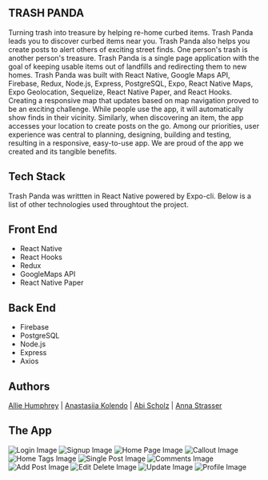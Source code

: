 ## TRASH PANDA

Turning trash into treasure by helping re-home curbed items.
Trash Panda leads you to discover curbed items near you. Trash Panda also helps you create posts to alert others of exciting street finds. One person's trash is another person's treasure.
Trash Panda is a single page application with the goal of keeping usable items out of landfills and redirecting them to new homes. Trash Panda was built with React Native, Google Maps API, Firebase, Redux, Node.js, Express, PostgreSQL, Expo, React Native Maps, Expo Geolocation, Sequelize, React Native Paper, and React Hooks. Creating a responsive map that updates based on map navigation proved to be an exciting challenge. While people use the app, it will automatically show finds in their vicinity. Similarly, when discovering an item, the app accesses your location to create posts on the go. Among our priorities, user experience was central to planning, designing, building and testing, resulting in a responsive, easy-to-use app. We are proud of the app we created and its tangible benefits.

## Tech Stack

Trash Panda was writtten in React Native powered by Expo-cli. Below is a list of other technologies used throughtout the project.

## Front End

- React Native
- React Hooks
- Redux
- GoogleMaps API
- React Native Paper

## Back End

- Firebase
- PostgreSQL
- Node.js
- Express
- Axios
<!--

## Viewing Published App

Note: testing this app requires downloading 'expo client' on an iOS product.

1. On your iOS device, download [expo client](https://apps.apple.com/us/app/expo-client/id982107779) from the app store.
2. Open the expo app and click on profile.
3. Sign in with the following credentials:
   • Username: **capacity**
   • Password: **capacity2020**
4. On the profile page under published projects, click on capacity
5. Sign up for a Capacity account or log in. You can now check on your favorite places and report on how crowded they are! -->

## Authors

[Allie Humphrey](https://github.com/allieh45 "Allie's Github") | [Anastasiia Kolendo](https://github.com/AnastasiaKolendo "Anastasiia's Github") | [Abi Scholz](https://github.com/abischolz "Abi's Github") | [Anna Strasser](https://github.com/albastrasser "Anna's Github")

## The App

![Login Image](assets/appImages/tplogincut.png)
![Signup Image](assets/appImages/tpsignup.png)
![Home Page Image](assets/appImages/tphome.png)
![Callout Image](assets/appImages/tpcallout.png)
![Home Tags Image](assets/appImages/tphomewtags.png)
![Single Post Image](assets/appImages/tpsinglepost.png)
![Comments Image](assets/appImages/tpcomments.png)
![Add Post Image](assets/appImages/tpaddpost.png)
![Edit Delete  Image](assets/appImages/tpeditdelete.png)
![Update Image](assets/appImages/tpupdatepost.png)
![Profile Image](assets/appImages/tpuserprofile.png)
